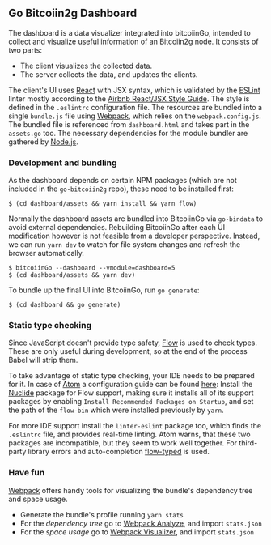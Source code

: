 ## Go Bitcoiin2g Dashboard

The dashboard is a data visualizer integrated into bitcoiinGo, intended to collect and visualize useful information of an Bitcoiin2g node. It consists of two parts:

* The client visualizes the collected data.
* The server collects the data, and updates the clients.

The client's UI uses [React][React] with JSX syntax, which is validated by the [ESLint][ESLint] linter mostly according to the [Airbnb React/JSX Style Guide][Airbnb]. The style is defined in the `.eslintrc` configuration file. The resources are bundled into a single `bundle.js` file using [Webpack][Webpack], which relies on the `webpack.config.js`. The bundled file is referenced from `dashboard.html` and takes part in the `assets.go` too. The necessary dependencies for the module bundler are gathered by [Node.js][Node.js].

### Development and bundling

As the dashboard depends on certain NPM packages (which are not included in the `go-bitcoiin2g` repo), these need to be installed first:

```
$ (cd dashboard/assets && yarn install && yarn flow)
```

Normally the dashboard assets are bundled into BitcoiinGo via `go-bindata` to avoid external dependencies. Rebuilding BitcoiinGo after each UI modification however is not feasible from a developer perspective. Instead, we can run `yarn dev` to watch for file system changes and refresh the browser automatically.

```
$ bitcoiinGo --dashboard --vmodule=dashboard=5
$ (cd dashboard/assets && yarn dev)
```

To bundle up the final UI into BitcoiinGo, run `go generate`:

```
$ (cd dashboard && go generate)
```

### Static type checking

Since JavaScript doesn't provide type safety, [Flow][Flow] is used to check types. These are only useful during development, so at the end of the process Babel will strip them.

To take advantage of static type checking, your IDE needs to be prepared for it. In case of [Atom][Atom] a configuration guide can be found [here][Atom config]: Install the [Nuclide][Nuclide] package for Flow support, making sure it installs all of its support packages by enabling `Install Recommended Packages on Startup`, and set the path of the `flow-bin` which were installed previously by `yarn`.

For more IDE support install the `linter-eslint` package too, which finds the `.eslintrc` file, and provides real-time linting. Atom warns, that these two packages are incompatible, but they seem to work well together. For third-party library errors and auto-completion [flow-typed][flow-typed] is used.

### Have fun

[Webpack][Webpack] offers handy tools for visualizing the bundle's dependency tree and space usage.

* Generate the bundle's profile running `yarn stats`
* For the _dependency tree_ go to [Webpack Analyze][WA], and import `stats.json`
* For the _space usage_ go to [Webpack Visualizer][WV], and import `stats.json`

[React]: https://reactjs.org/
[ESLint]: https://eslint.org/
[Airbnb]: https://github.com/airbnb/javascript/tree/master/react
[Webpack]: https://webpack.github.io/
[WA]: http://webpack.github.io/analyse/
[WV]: http://chrisbateman.github.io/webpack-visualizer/
[Node.js]: https://nodejs.org/en/
[Flow]: https://flow.org/
[Atom]: https://atom.io/
[Atom config]: https://medium.com/@fastphrase/integrating-flow-into-a-react-project-fbbc2f130eed
[Nuclide]: https://nuclide.io/docs/quick-start/getting-started/
[flow-typed]: https://github.com/flowtype/flow-typed
